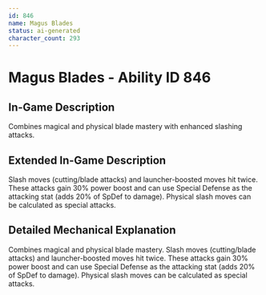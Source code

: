```yaml
---
id: 846
name: Magus Blades
status: ai-generated
character_count: 293
---
```


# Magus Blades - Ability ID 846

## In-Game Description
Combines magical and physical blade mastery with enhanced slashing attacks.

## Extended In-Game Description
Slash moves (cutting/blade attacks) and launcher-boosted moves hit twice. These attacks gain 30% power boost and can use Special Defense as the attacking stat (adds 20% of SpDef to damage). Physical slash moves can be calculated as special attacks.

## Detailed Mechanical Explanation
Combines magical and physical blade mastery. Slash moves (cutting/blade attacks) and launcher-boosted moves hit twice. These attacks gain 30% power boost and can use Special Defense as the attacking stat (adds 20% of SpDef to damage). Physical slash moves can be calculated as special attacks.